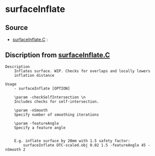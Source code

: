 # surfaceInflate

## Source

- [surfaceInflate.C](surfaceInflate.C) : 


## Discription from [surfaceInflate.C](surfaceInflate.C)

```
Description
    Inflates surface. WIP. Checks for overlaps and locally lowers
    inflation distance

Usage
    - surfaceInflate [OPTION]

    \param -checkSelfIntersection \n
    Includes checks for self-intersection.

    \param -nSmooth
    Specify number of smoothing iterations

    \param -featureAngle
    Specify a feature angle


    E.g. inflate surface by 20mm with 1.5 safety factor:
        surfaceInflate DTC-scaled.obj 0.02 1.5 -featureAngle 45 -nSmooth 2


```

